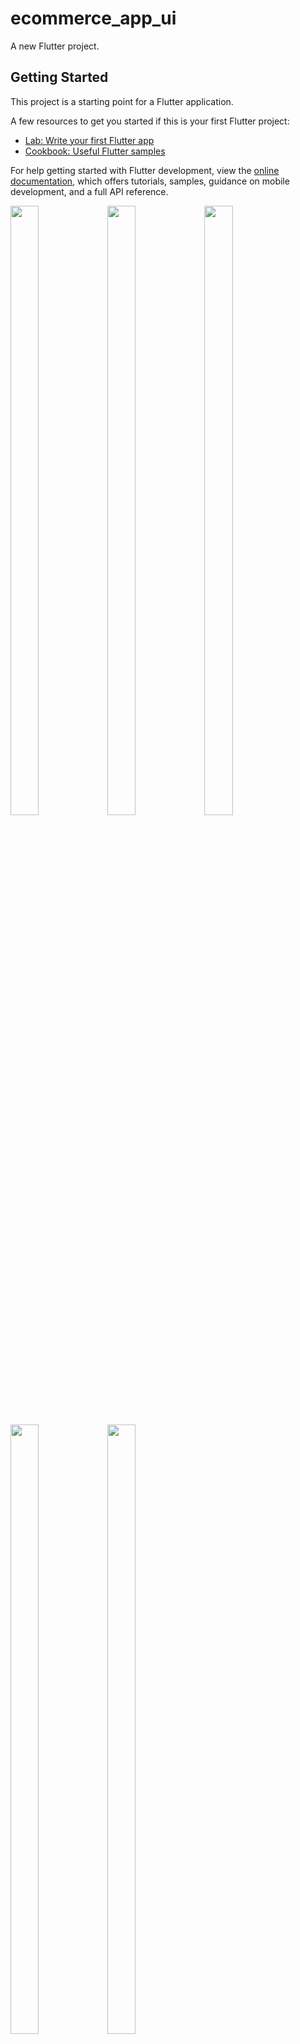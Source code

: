# ecommerce_app_ui

A new Flutter project.

## Getting Started

This project is a starting point for a Flutter application.

A few resources to get you started if this is your first Flutter project:

- [Lab: Write your first Flutter app](https://docs.flutter.dev/get-started/codelab)
- [Cookbook: Useful Flutter samples](https://docs.flutter.dev/cookbook)

For help getting started with Flutter development, view the
[online documentation](https://docs.flutter.dev/), which offers tutorials,
samples, guidance on mobile development, and a full API reference.

<p>

<img src="https://user-images.githubusercontent.com/124335197/233936021-d88e4a91-be15-4ef8-85a3-2b1e9c53028d.png" height="50%" width="30%">
<img src="https://user-images.githubusercontent.com/124335197/233936026-84b3e2e3-07aa-4974-ba1f-3729761312fe.png" height="50%" width="30%">
<img src="https://user-images.githubusercontent.com/124335197/233936004-8b8c4298-bbf4-4da0-82b0-326a4a114246.png" height="50%" width="30%">
<img src="https://user-images.githubusercontent.com/124335197/233936009-59b29db2-2da3-401f-8207-c766876997d1.png" height="50%" width="30%">
<img src="https://user-images.githubusercontent.com/124335197/233936014-a463545b-cb4b-4362-bf76-cb9aa913fee8.png" height="50%" width="30%">

</p>
